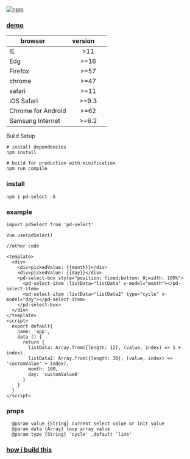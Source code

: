 [![npm](https://img.shields.io/npm/v/pd-select.svg)](https://www.npmjs.com/package/pd-select)


### [demo](https://www.k186studio.com/demos/iosPicker/)

| browser       | version       |
| ------------- |:-------------:|
| IE            | >11           |
| Edg           | >=16          |
| Firefox       | >=57          |
| chrome        | >=47          |
| safari        | >=11          |
| iOS Safari    | >=9.3         |
| Chrome for Android    | >=62         |
| Samsung Internet    | >=6.2         |


Build Setup

```
# install dependencies
npm install

# build for production with minification
npm run compile

```
### install
```
npm i pd-select -S

```

### example
```
import pdSelect from 'pd-select'

Vue.use(pdSelect)

//other code

<template>
  <div>
    <div>pickedValue: {{month}}</div>
    <div>pickedValue: {{day}}</div>
    <pd-select-box style="position: fixed;bottom: 0;width: 100%">
      <pd-select-item :listData="listData" v-model="month"></pd-select-item>
      <pd-select-item :listData="listData2" type="cycle" v-model="day"></pd-select-item>
    </pd-select-box>
  </div>
</template>
<script>
  export default{
    name: 'app',
    data () {
      return {
        listData: Array.from({length: 12}, (value, index) => 1 + index),
        listData2: Array.from({length: 30}, (value, index) => 'customValue' + index),
        month: 100,
        day: 'customValue0'
      }
    }
  }
</script>

```


### props
```
  @param value {String} current select value or init value
  @param data {Array} loop array value
  @param type {String} 'cycle' ,default 'line'
```
 
   



### [how i build this](https://segmentfault.com/a/1190000009276918)
